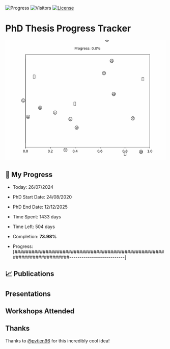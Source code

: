 ![Progress](https://img.shields.io/badge/Progress-73.98%25-8ccd67?style=flat-square)
![Visitors](https://api.visitorbadge.io/api/combined?path=https%3A%2F%2Fgithub.com%2Fpvtien96%2FPhD_Thesis_Tracker&label=Views&labelColor=%2337d67a&countColor=%23ff8a65&style=flat-square)
[![License](https://img.shields.io/badge/License-Apache_2.0-blue.svg)](https://opensource.org/licenses/Apache-2.0)

# PhD Thesis Progress Tracker

<td style="width: 10%; padding: 10px; border: none;">
      <img src="progress.gif" alt="Progress" style="height: 10%">
</td>

## :calendar: My Progress

- Today: 26/07/2024
- PhD Start Date: 24/08/2020
- PhD End Date: 12/12/2025

- Time Spent: 1433 days
- Time Left: 504 days
- Completion: <b>73.98%</b>
- Progress: [#########################################################################---------------------------]

## 📈 Publications

## Presentations

## Workshops Attended

## Thanks

Thanks to [@pvtien96](https://github.com/pvtien96) for this incredibly cool idea!

